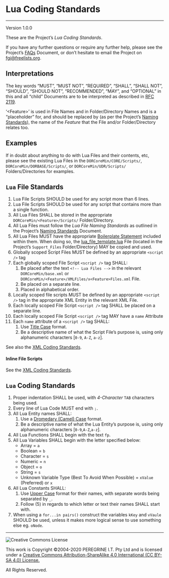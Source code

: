 # Lua Coding Standards

---

Version 1.0.0

These are the Project&rsquo;s *Lua Coding Standards*.

If you have any further questions or require any further help, please see the Project&rsquo;s [FAQs](FAQs.md) Document, or don&rsquo;t hesitate to email the Project on <fgi@freelists.org>.

## Interpretations

The key words &ldquo;MUST&rdquo;, &ldquo;MUST NOT&rdquo;, &ldquo;REQUIRED&rdquo;, &ldquo;SHALL&rdquo;, &ldquo;SHALL NOT&rdquo;, &ldquo;SHOULD&rdquo;, &ldquo;SHOULD NOT&rdquo;, &ldquo;RECOMMENDED&rdquo;, &ldquo;MAY&rdquo;, and &ldquo;OPTIONAL&rdquo; in this and all &ldquo;child&rdquo; Documents are to be interpreted as described in [RFC 2119](https://tools.ietf.org/html/rfc2119).

&lsquo;\<Feature>&rsquo; is used in File Names and in Folder/Directory Names and is a &ldquo;placeholder&rdquo; for, and should be replaced by (as per the Project&rsquo;s [Naming Standards](Naming_Standards.md)), the name of the *Feature* that the File and/or Folder/Directory relates too.

## Examples

If in doubt about anything to do with Lua Files and their contents, etc, please see the existing Lua Files in the `DORCoreMin/CORE/Scripts/`, `DORCoreMin/DORBASE/Scripts/`, or `DORCoreMin/UDR/Scripts/` Folders/Directories for examples.

## `Lua` File Standards

1. Lua File Scripts SHOULD be used for any script more than 6 lines.
2. Lua File Scripts SHOULD be used for any script that contains more than a single function.
3. All Lua Files SHALL be stored in the appropriate `DORCoreMin/<Feature>/Scripts/` Folder/Directory.
4. All Lua Files must follow the *Lua File Naming Standards* as outlined in the Project&rsquo;s [Naming Standards](Naming_Standards.md) Document.
5. All Lua Files MUST have the appropriate [Boilerplate Statement](../Support_Files/Boilerplate_Statements.md) included within them. When doing so, the [lua\_file\_template.lua](../Support_Files/lua_file_template.lua) File (located in the Project&rsquo;s `Support_Files` Folder/Directory) MAY be copied and used.
6. Globally scoped Script Files MUST be defined by an appropriate `<script />` tag
7. Each globally scoped File Script `<script />` tag SHALL:
	1. Be placed after the text `<!-- Lua Files -->` in the relevant `DORCoreMin/base.xml` or `DORCoreMin/<Feature>/XMLFiles/x<Feature>Files.xml` File.
	2. Be placed on a separate line.
	3. Placed in alphabetical order.
8. Locally scoped file scripts MUST be defined by an appropriate `<script />` tag in the appropriate XML Entity in the relevant XML File.
9. Each locally scoped File Script `<script />` tag SHALL be placed on a separate line.
10. Each locally scoped File Script `<script />` tag MAY have a `name` Attribute
11. Each `name` attribute of a `<script />` tag SHALL:
	1. Use [Title Case](https://en.wikipedia.org/wiki/Title_Case) format.
	2. Be a descriptive name of what the Script File&rsquo;s purpose is, using only alphanumeric characters [`0-9`, `A-Z`, `a-z`].

See also the [XML Coding Standards](https://github.com/Dulux-Oz/FGI/tree/tree/master/XML_Coding_Standards.md).

#### Inline File Scripts

See the [XML Coding Standards](https://github.com/Dulux-Oz/FGI/tree/tree/master/XML_Coding_Standards.md).

## `Lua` Coding Standards

1. Proper indentation SHALL be used, with *4-Character* `TAB` characters being used.
2. Every line of Lua Code MUST end with `;`.
3. All Lua Entity names SHALL:
	1. Use a [Dromedary (Camel) Case](https://en.wikipedia.org/wiki/Camel_case) format.
	2. Be a descriptive name of what the Lua Entity&rsquo;s purpose is, using only alphanumeric characters [`0-9`,`A-Z`,`a-z`].
4. All Lua Functions SHALL begin with the text `fp`.
5. All Lua Variables SHALL begin with the letter specified below:
	- Array = `a`
	- Boolean = `b`
	- Character = `s`
	- Numeric = `n`
	- Object = `o`
	- String = `s`
	- Unknown Variable Type (Best To Avoid When Possible) = `xValue` (Preferred) or `x`
6. All Lua Constants SHALL:
	1. Use [Upper Case](https://en.wikipedia.org/wiki/Title_Case) format for their names, with separate words being separated by `_`.
	2. Follow (5) in regards to which letter or text their names SHALL start with.
7. When using a `for...in pairs()` construct the variables `kKey` and `vVaule` SHOULD be used, unless it makes more logical sense to use something else eg. `oNode`.

---

![Creative Commons License](https://i.creativecommons.org/l/by-sa/4.0/88x31.png "Creative Commons License")

This work is Copyright &copy;2004-2020 PEREGRINE I.T. Pty Ltd and is licensed under a [Creative Commons Attribution-ShareAlike 4.0 International (CC BY-SA 4.0) License.](https://creativecommons.org/licenses/by-sa/4.0/)

All Rights Reserved.
